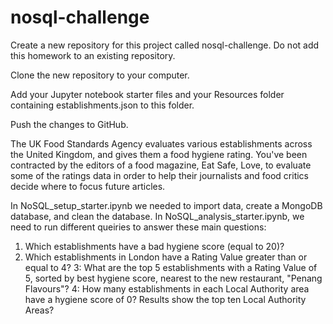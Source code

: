 # nosql-challenge

Create a new repository for this project called nosql-challenge. Do not add this homework to an existing repository.

Clone the new repository to your computer.

Add your Jupyter notebook starter files and your Resources folder containing establishments.json to this folder.

Push the changes to GitHub.

The UK Food Standards Agency evaluates various establishments across the United Kingdom, and gives them a food hygiene rating. You've been contracted by the editors of a food magazine, Eat Safe, Love, to evaluate some of the ratings data in order to help their journalists and food critics decide where to focus future articles.

In NoSQL_setup_starter.ipynb we needed to import data, create a MongoDB database, and clean the database. In NoSQL_analysis_starter.ipynb, we need to run different queiries to answer these main questions:
  1. Which establishments have a bad hygiene score (equal to 20)? 
  2. Which establishments in London have a Rating Value greater than or equal to 4? 
   3: What are the top 5 establishments with a Rating Value of 5, sorted by best hygiene score, nearest to the new restaurant, "Penang Flavours"? 
   4: How many establishments in each Local Authority area have a hygiene score of 0? Results show the top ten Local Authority Areas?

